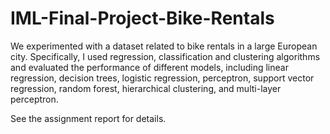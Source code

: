 # IML-Final-Project-Bike-Rentals

We experimented with a dataset related to bike rentals in a large European city. Specifically, I used regression, classification and clustering algorithms and evaluated the performance of different models, including linear regression, decision trees, logistic regression, perceptron, support vector regression, random forest, hierarchical clustering, and multi-layer perceptron.

See the assignment report for details.
